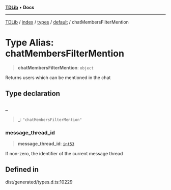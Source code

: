 [**TDLib**](../../../../../../README.md) • **Docs**

***

[TDLib](../../../../../../modules.md) / [index](../../../../../README.md) / [types](../../../README.md) / [default](../README.md) / chatMembersFilterMention

# Type Alias: chatMembersFilterMention

> **chatMembersFilterMention**: `object`

Returns users which can be mentioned in the chat

## Type declaration

### \_

> **\_**: `"chatMembersFilterMention"`

### message\_thread\_id

> **message\_thread\_id**: [`int53`](int53-1.md)

If non-zero, the identifier of the current message thread

## Defined in

dist/generated/types.d.ts:10229

